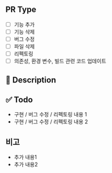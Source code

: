 ## PR Type
- [ ] 기능 추가
- [ ] 기능 삭제
- [ ] 버그 수정
- [ ] 파일 삭제
- [ ] 리펙토링
- [ ] 의존성, 환경 변수, 빌드 관련 코드 업데이트

## 🚧 Description
<!-- 설명을 작성해 주세요. (다로 끝내주세요) -->

## ✅ Todo
- 구현 / 버그 수정 / 리펙토링 내용 1
- 구현 / 버그 수정 / 리펙토링 내용 2

## 비고
- 추가 내용1
- 추가 내용2